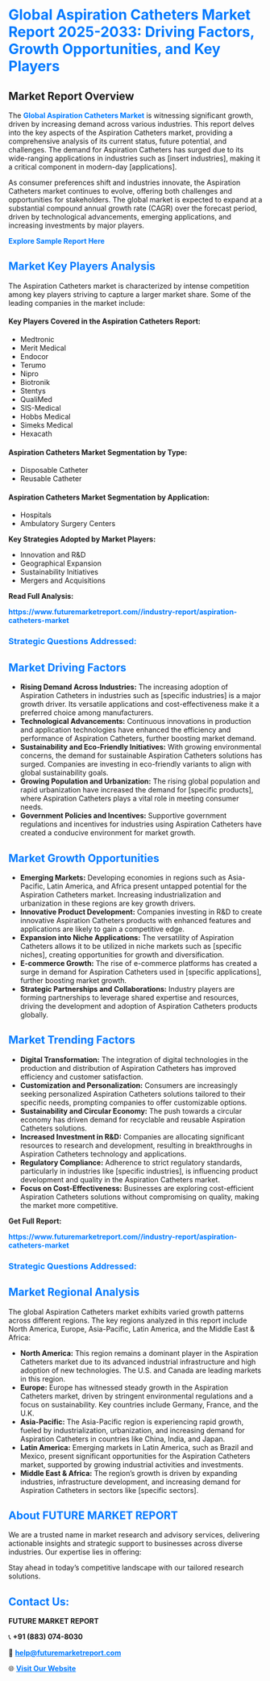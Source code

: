 <h1 style="color: #007BFF;">Global Aspiration Catheters Market Report 2025-2033: Driving Factors, Growth Opportunities, and Key Players</h1>

<section id="overview">
<h2>Market Report Overview</h2>
<p>The <a href="https://www.futuremarketreport.com//industry-report/aspiration-catheters-market" style="color: #007BFF; text-decoration: none;"><strong>Global Aspiration Catheters Market</strong></a> is witnessing significant growth, driven by increasing demand across various industries. This report delves into the key aspects of the Aspiration Catheters market, providing a comprehensive analysis of its current status, future potential, and challenges. The demand for Aspiration Catheters has surged due to its wide-ranging applications in industries such as [insert industries], making it a critical component in modern-day [applications].</p>
<p>As consumer preferences shift and industries innovate, the Aspiration Catheters market continues to evolve, offering both challenges and opportunities for stakeholders. The global market is expected to expand at a substantial compound annual growth rate (CAGR) over the forecast period, driven by technological advancements, emerging applications, and increasing investments by major players.</p>
</section>

<section id="overview">
<p><a href="https://www.futuremarketreport.com//request-sample/reportId=59896" style="color: #007BFF; text-decoration: none;"><strong>Explore Sample Report Here</strong></a></p>
</section>

<section id="key-players">
<h2 style="color: #007BFF;">Market Key Players Analysis</h2>
<p>The Aspiration Catheters market is characterized by intense competition among key players striving to capture a larger market share. Some of the leading companies in the market include:</p>
<h4>Key Players Covered in the Aspiration Catheters Report:</h4>
<ul><li>Medtronic</li><li>Merit Medical</li><li>Endocor</li><li>Terumo</li><li>Nipro</li><li>Biotronik</li><li>Stentys</li><li>QualiMed</li><li>SIS-Medical</li><li>Hobbs Medical</li><li>Simeks Medical</li><li>Hexacath</li></ul>
<h4>Aspiration Catheters Market Segmentation by Type:</h4>
<ul><li>Disposable Catheter</li><li>Reusable Catheter</li></ul>

<h4>Aspiration Catheters Market Segmentation by Application:</h4>
<ul><li>Hospitals</li><li>Ambulatory Surgery Centers</li></ul>
<p><strong>Key Strategies Adopted by Market Players:</strong></p>
<ul>
<li>Innovation and R&D</li>
<li>Geographical Expansion</li>
<li>Sustainability Initiatives</li>
<li>Mergers and Acquisitions</li>
</ul>
</section>

<section>
<p><strong>Read Full Analysis: </strong></p><a href="https://www.futuremarketreport.com//industry-report/aspiration-catheters-market" style="color: #007BFF; text-decoration: none;"><strong>https://www.futuremarketreport.com//industry-report/aspiration-catheters-market</strong></a>
<h3 style="color: #007BFF;">Strategic Questions Addressed:</h3>
</section>

<section id="driving-factors">
<h2 style="color: #007BFF;">Market Driving Factors</h2>
<ul>
<li><strong>Rising Demand Across Industries:</strong> The increasing adoption of Aspiration Catheters in industries such as [specific industries] is a major growth driver. Its versatile applications and cost-effectiveness make it a preferred choice among manufacturers.</li>
<li><strong>Technological Advancements:</strong> Continuous innovations in production and application technologies have enhanced the efficiency and performance of Aspiration Catheters, further boosting market demand.</li>
<li><strong>Sustainability and Eco-Friendly Initiatives:</strong> With growing environmental concerns, the demand for sustainable Aspiration Catheters solutions has surged. Companies are investing in eco-friendly variants to align with global sustainability goals.</li>
<li><strong>Growing Population and Urbanization:</strong> The rising global population and rapid urbanization have increased the demand for [specific products], where Aspiration Catheters plays a vital role in meeting consumer needs.</li>
<li><strong>Government Policies and Incentives:</strong> Supportive government regulations and incentives for industries using Aspiration Catheters have created a conducive environment for market growth.</li>
</ul>
</section>

<section id="growth-opportunities">
<h2 style="color: #007BFF;">Market Growth Opportunities</h2>
<ul>
<li><strong>Emerging Markets:</strong> Developing economies in regions such as Asia-Pacific, Latin America, and Africa present untapped potential for the Aspiration Catheters market. Increasing industrialization and urbanization in these regions are key growth drivers.</li>
<li><strong>Innovative Product Development:</strong> Companies investing in R&D to create innovative Aspiration Catheters products with enhanced features and applications are likely to gain a competitive edge.</li>
<li><strong>Expansion into Niche Applications:</strong> The versatility of Aspiration Catheters allows it to be utilized in niche markets such as [specific niches], creating opportunities for growth and diversification.</li>
<li><strong>E-commerce Growth:</strong> The rise of e-commerce platforms has created a surge in demand for Aspiration Catheters used in [specific applications], further boosting market growth.</li>
<li><strong>Strategic Partnerships and Collaborations:</strong> Industry players are forming partnerships to leverage shared expertise and resources, driving the development and adoption of Aspiration Catheters products globally.</li>
</ul>
</section>

<section id="trending-factors">
<h2 style="color: #007BFF;">Market Trending Factors</h2>
<ul>
<li><strong>Digital Transformation:</strong> The integration of digital technologies in the production and distribution of Aspiration Catheters has improved efficiency and customer satisfaction.</li>
<li><strong>Customization and Personalization:</strong> Consumers are increasingly seeking personalized Aspiration Catheters solutions tailored to their specific needs, prompting companies to offer customizable options.</li>
<li><strong>Sustainability and Circular Economy:</strong> The push towards a circular economy has driven demand for recyclable and reusable Aspiration Catheters solutions.</li>
<li><strong>Increased Investment in R&D:</strong> Companies are allocating significant resources to research and development, resulting in breakthroughs in Aspiration Catheters technology and applications.</li>
<li><strong>Regulatory Compliance:</strong> Adherence to strict regulatory standards, particularly in industries like [specific industries], is influencing product development and quality in the Aspiration Catheters market.</li>
<li><strong>Focus on Cost-Effectiveness:</strong> Businesses are exploring cost-efficient Aspiration Catheters solutions without compromising on quality, making the market more competitive.</li>
</ul>
</section>

<section>
<p><strong>Get Full Report: </strong></p><a href="https://www.futuremarketreport.com//industry-report/aspiration-catheters-market" style="color: #007BFF; text-decoration: none;"><strong>https://www.futuremarketreport.com//industry-report/aspiration-catheters-market</strong></a>
<h3 style="color: #007BFF;">Strategic Questions Addressed:</h3>
</section>


<section id="regional-analysis">
<h2 style="color: #007BFF;">Market Regional Analysis</h2>
<p>The global Aspiration Catheters market exhibits varied growth patterns across different regions. The key regions analyzed in this report include North America, Europe, Asia-Pacific, Latin America, and the Middle East & Africa:</p>
<ul>
<li><strong>North America:</strong> This region remains a dominant player in the Aspiration Catheters market due to its advanced industrial infrastructure and high adoption of new technologies. The U.S. and Canada are leading markets in this region.</li>
<li><strong>Europe:</strong> Europe has witnessed steady growth in the Aspiration Catheters market, driven by stringent environmental regulations and a focus on sustainability. Key countries include Germany, France, and the U.K.</li>
<li><strong>Asia-Pacific:</strong> The Asia-Pacific region is experiencing rapid growth, fueled by industrialization, urbanization, and increasing demand for Aspiration Catheters in countries like China, India, and Japan.</li>
<li><strong>Latin America:</strong> Emerging markets in Latin America, such as Brazil and Mexico, present significant opportunities for the Aspiration Catheters market, supported by growing industrial activities and investments.</li>
<li><strong>Middle East & Africa:</strong> The region’s growth is driven by expanding industries, infrastructure development, and increasing demand for Aspiration Catheters in sectors like [specific sectors].</li>
</ul>
</section>

<footer>
<h2 style="color: #007BFF;">About FUTURE MARKET REPORT</h2>
<p>We are a trusted name in market research and advisory services, delivering actionable insights and strategic support to businesses across diverse industries. Our expertise lies in offering:</p>

<p>Stay ahead in today’s competitive landscape with our tailored research solutions.</p>

<h2 style="color: #007BFF;">Contact Us:</h2>
<p><strong>FUTURE MARKET REPORT</strong></p>
<p>📞 <strong>+91 (883) 074-8030</strong></p>
<p>📧 <strong><a href="mailto:help@futuremarketreport.com" style="color: #007BFF;">help@futuremarketreport.com</a></strong></p>
<p>🌐 <strong><a href="https://www.futuremarketreport.com/" style="color: #007BFF;">Visit Our Website</a></strong></p>
</footer>